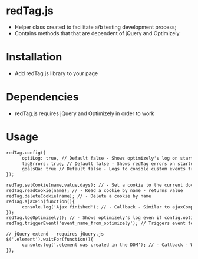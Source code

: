 # redTag.js
* Helper class created to facilitate a/b testing development process;
* Contains methods that that are dependent of jQuery and Optimizely

# Installation
* Add redTag.js library to your page

# Dependencies
* redTag.js requires jQuery and Optimizely in order to work

# Usage
```HTML
redTag.config({ 
      optiLog: true, // Default false - Shows optimizely's log on startup
      tagErrors: true, // Default false - Shows redTag errors on startup 
      goalsQa: true // Default false - Logs to console custom events triggered
});
```
```HTML
redTag.setCookie(name,value,days); // - Set a cookie to the current document
redTag.readCookie(name); // - Read a cookie by name - returns value
redTag.deleteCookie(name); // - Delete a cookie by name
redTag.ajaxFin(function(){
      console.log('Ajax finished'); // - Callback - Similar to ajaxComplete function
});
redTag.logOptimizely(); // - Shows optimizely's log even if config.optiLog == false on default
redTag.triggerEvent('event_name_from_optimizely'); // Triggers event to Optimizely
```
```HTML
// jQuery extend - requires jQuery.js
$('.element').waitFor(function(){
      console.log('.element was created in the DOM'); // - Callback - Waits for element to exist
});
```
